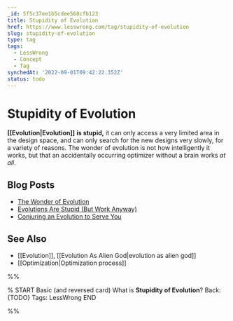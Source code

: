 ```yaml
---
_id: 5f5c37ee1b5cdee568cfb123
title: Stupidity of Evolution
href: https://www.lesswrong.com/tag/stupidity-of-evolution
slug: stupidity-of-evolution
type: tag
tags:
  - LessWrong
  - Concept
  - Tag
synchedAt: '2022-09-01T09:42:22.352Z'
status: todo
---
```


# Stupidity of Evolution

**[[Evolution|Evolution]]** **is stupid,** it can only access a very limited area in the design space, and can only search for the new designs very slowly, for a variety of reasons. The wonder of evolution is not how intelligently it works, but that an accidentally occurring optimizer without a brain works *at all*.

## Blog Posts

- [The Wonder of Evolution](http://lesswrong.com/lw/ks/the_wonder_of_evolution/)
- [Evolutions Are Stupid (But Work Anyway)](http://lesswrong.com/lw/kt/evolutions_are_stupid_but_work_anyway/)
- [Conjuring an Evolution to Serve You](http://lesswrong.com/lw/l8/conjuring_an_evolution_to_serve_you/)

## See Also

- [[Evolution]], [[Evolution As Alien God|evolution as alien god]]
- [[Optimization|Optimization process]]


%%

% START
Basic (and reversed card)
What is **Stupidity of Evolution**?
Back: {TODO}
Tags: LessWrong
END
<!--ID: 1663156967001-->


%%
	
